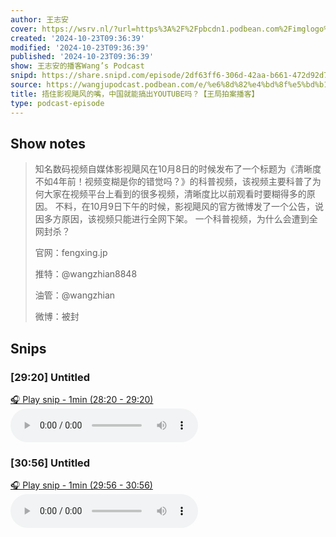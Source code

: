 ```yaml
---
author: 王志安
cover: https://wsrv.nl/?url=https%3A%2F%2Fpbcdn1.podbean.com%2Fimglogo%2Fimage-logo%2F14618240%2F2023080510250115.jpeg&w=200&h=200
created: '2024-10-23T09:36:39'
modified: '2024-10-23T09:36:39'
published: '2024-10-23T09:36:39'
show: 王志安的播客Wang’s Podcast
snipd: https://share.snipd.com/episode/2df63ff6-306d-42aa-b661-472d92d74e3b
source: https://wangjupodcast.podbean.com/e/%e6%8d%82%e4%bd%8f%e5%bd%b1%e8%a7%86%e9%a3%93%e9%a3%8e%e7%9a%84%e5%98%b4%ef%bc%8c%e4%b8%ad%e5%9b%bd%e5%b0%b1%e8%83%bd%e6%90%9e%e5%87%bayoutu/
title: 捂住影视飓风的嘴，中国就能搞出YOUTUBE吗？【王局拍案播客】
type: podcast-episode
---
```



## Show notes
> 知名数码视频自媒体影视飓风在10月8日的时候发布了一个标题为《清晰度不如4年前！视频变糊是你的错觉吗？》的科普视频，该视频主要科普了为何大家在视频平台上看到的很多视频，清晰度比以前观看时要糊得多的原因。 不料，在10月9日下午的时候，影视飓风的官方微博发了一个公告，说因多方原因，该视频只能进行全网下架。 一个科普视频，为什么会遭到全网封杀？
> 
> 官网：fengxing.jp
> 
> 推特：@wangzhian8848
> 
> 油管：@wangzhian
> 
> 微博：被封

## Snips
### [29:20] Untitled
[🎧 Play snip - 1min️ (28:20 - 29:20)](https://share.snipd.com/snip/8b33c532-7fb7-49e3-89ae-079216749ce2)
<audio controls> <source src="https://mcdn.podbean.com/mf/web/qumscc97qqqrj8rf/ay1b3.mp3#t=28:20,29:20"> </audio>
### [30:56] Untitled
[🎧 Play snip - 1min️ (29:56 - 30:56)](https://share.snipd.com/snip/e50ba742-f6a2-4609-88a1-d2b287bd1683)
<audio controls> <source src="https://mcdn.podbean.com/mf/web/qumscc97qqqrj8rf/ay1b3.mp3#t=29:56,30:56"> </audio>
